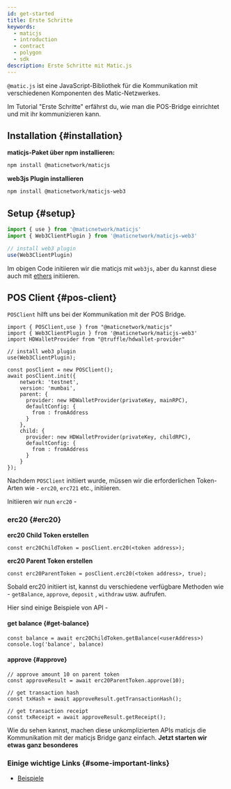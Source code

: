 ```yaml
---
id: get-started
title: Erste Schritte
keywords:
  - maticjs
  - introduction
  - contract
  - polygon
  - sdk
description: Erste Schritte mit Matic.js
---
```


`@matic.js` ist eine JavaScript-Bibliothek für die Kommunikation mit verschiedenen Komponenten des Matic-Netzwerkes.

Im Tutorial "Erste Schritte" erfährst du, wie man die POS-Bridge einrichtet und mit ihr kommunizieren kann.

## Installation {#installation}

**maticjs-Paket über npm installieren:**

```bash
npm install @maticnetwork/maticjs
```

**web3js Plugin installieren**

```bash
npm install @maticnetwork/maticjs-web3
```

## Setup {#setup}

```javascript
import { use } from '@maticnetwork/maticjs'
import { Web3ClientPlugin } from '@maticnetwork/maticjs-web3'

// install web3 plugin
use(Web3ClientPlugin)
```

Im obigen Code initiieren wir die maticjs mit `web3js`, aber du kannst diese auch mit [ethers](/docs/develop/ethereum-polygon/matic-js/setup/ethers) initiieren.

## POS Client {#pos-client}

`POSClient` hilft uns bei der Kommunikation mit der POS Bridge.

```
import { POSClient,use } from "@maticnetwork/maticjs"
import { Web3ClientPlugin } from '@maticnetwork/maticjs-web3'
import HDWalletProvider from "@truffle/hdwallet-provider"

// install web3 plugin
use(Web3ClientPlugin);

const posClient = new POSClient();
await posClient.init({
    network: 'testnet',
    version: 'mumbai',
    parent: {
      provider: new HDWalletProvider(privateKey, mainRPC),
      defaultConfig: {
        from : fromAddress
      }
    },
    child: {
      provider: new HDWalletProvider(privateKey, childRPC),
      defaultConfig: {
        from : fromAddress
      }
    }
});

```

Nachdem `POSClient` initiiert wurde, müssen wir die erforderlichen Token-Arten wie - `erc20`, `erc721` etc., initiieren.

Initiieren wir nun `erc20` -

### erc20 {#erc20}

**erc20 Child Token erstellen**

```
const erc20ChildToken = posClient.erc20(<token address>);
```

**erc20 Parent Token erstellen**

```
const erc20ParentToken = posClient.erc20(<token address>, true);

```

Sobald erc20 initiiert ist, kannst du verschiedene verfügbare Methoden wie - `getBalance`, `approve`, `deposit` , `withdraw` usw. aufrufen.

Hier sind einige Beispiele von API -

#### get balance {#get-balance}

```
const balance = await erc20ChildToken.getBalance(<userAddress>)
console.log('balance', balance)
```

#### approve {#approve}

```
// approve amount 10 on parent token
const approveResult = await erc20ParentToken.approve(10);

// get transaction hash
const txHash = await approveResult.getTransactionHash();

// get transaction receipt
const txReceipt = await approveResult.getReceipt();
```


Wie du sehen kannst, machen diese unkomplizierten APIs maticjs die Kommunikation mit der maticjs Bridge ganz einfach. **Jetzt starten wir etwas ganz besonderes**

### Einige wichtige Links {#some-important-links}

- [Beispiele](https://github.com/maticnetwork/matic.js/tree/master/examples)
